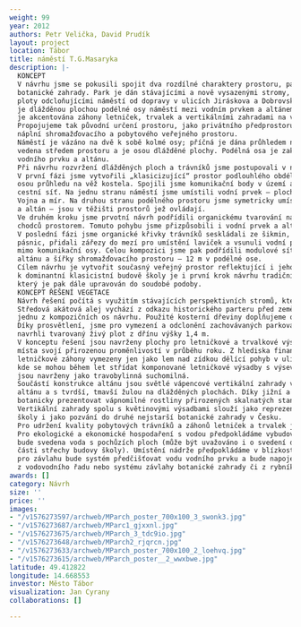 ```yaml
---
weight: 99
year: 2012
authors: Petr Velička, David Prudík
layout: project
location: Tábor
title: náměstí T.G.Masaryka
description: |-
  KONCEPT
  V návrhu jsme se pokusili spojit dva rozdílné charaktery prostoru, park a náměstí, obohacené o prvky
  botanické zahrady. Park je dán stávajícími a nově vysazenými stromy, pobytovými trávníky a živými
  ploty odcloňujícími náměstí od dopravy v ulicích Jiráskova a Dobrovského; shromažďovací prostor
  je dlážděnou plochou podélné osy náměstí mezi vodním prvkem a altánem – podiem; botanická zahrada
  je akcentována záhony letniček, trvalek a vertikálními zahradami na vnějších stěnách altánu.
  Propojujeme tak původní určení prostoru, jako privátního předprostoru zemědělské školy se současnou
  náplní shromažďovacího a pobytového veřejného prostoru.
  Náměstí je vázáno na dvě k sobě kolmé osy; příčná je dána průhledem na věž kostela, podélná je
  vedena středem prostoru a je osou dlážděné plochy. Podélná osa je zakončována drobnými stavbami
  vodního prvku a altánu.
  Při návrhu rozvržení dlážděných ploch a trávníků jsme postupovali v několika krocích.
  V první fázi jsme vytvořili „klasicizující“ prostor podlouhlého obdélníkového náměstí protknutý příčnou
  osou průhledu na věž kostela. Spojili jsme komunikační body v území a vytvořili tak základní
  cestní síť. Na jednu stranu náměstí jsme umístili vodní prvek – plochou nádrž tvořící plató pro sochu
  Vojna a mír. Na druhou stranu podélného prostoru jsme symetricky umístili altán. Oba prvky – kašna
  a altán – jsou v těžišti prostorů jež ovládají.
  Ve druhém kroku jsme prvotní návrh podřídili organickému tvarování na základě přirozeného pohybu
  chodců prostorem. Tomuto pohybu jsme přizpůsobili i vodní prvek a altán.
  V poslední fázi jsme organické křivky trávníků seskládali ze šikmin, kvůli technologii realizace cortenových
  pásnic, přidali zářezy do mezí pro umístění laviček a vsunuli vodní prvek a altán do trávníků,
  mimo komunikační osy. Celou kompozici jsme pak podřídili modulové síti 6x6 m, vycházející z půdorysu
  altánu a šířky shromažďovacího prostoru – 12 m v podélné ose.
  Cílem návrhu je vytvořit současný veřejný prostor reflektující i jeho původní historické určení. Vzhledem
  k dominantní klasicistní budově školy je i první krok návrhu tradičním rozvržením prostoru,
  který je pak dále upravován do soudobé podoby.
  KONCEPT ŘEŠENÍ VEGETACE
  Návrh řešení počítá s využitím stávajících perspektivních stromů, které budou doplněny o nové výsadby.
  Středová akátová alej vychází z odkazu historického parteru před zemědělskou školou a akcentuje
  jednu z kompozičních os návrhu. Použité kosterní dřeviny doplňujeme o výsadbu lip a javoru.
  Díky prosvětlení, jsme pro vymezení a odclonění zachovávaných parkovacích ploch v bočních ulicích
  navrhli tvarovaný živý plot z dřínu výšky 1,4 m.
  V konceptu řešení jsou navrženy plochy pro letničkové a trvalkové výsadby přispívající k atraktivitě
  místa svojí přirozenou proměnlivostí v průběhu roku. Z hlediska finanční přiměřenosti pro údržbu jsou
  letničkové záhony vymezeny jen jako lem nad zídkou dělící pohyb v ulici od pobytového prostoru náměstí,
  kde se mohou během let střídat komponované letničkové výsadby s výsevy. Trvalkové výsadby
  jsou navrženy jako travobylinná suchomilná.
  Součástí konstrukce altánu jsou světlé vápencové vertikální zahrady v barevném kontrastu s konstrukcí
  altánu a s tvrdší, tmavší žulou na dlážděných plochách. Díky jižní a severní expozici dávají možnost
  botanicky prezentovat vápnomilné rostliny přirozených skalnatých stanovišť s odlišnými světelnými nároky.
  Vertikální zahrady spolu s květinovými výsadbami slouží jako reprezentativní prostor zemědělské
  školy i jako pozvání do druhé nejstarší botanické zahrady v Česku.
  Pro udržení kvality pobytových trávníků a záhonů letniček a trvalek je nutné zřídit závlahový systém.
  Pro ekologické a ekonomické hospodaření s vodou předpokládáme vybudování jímací nádrže, do které
  bude svedena voda s pochůzích ploch (může být uvažováno i o svedení dešťových srážek z přední
  části střechy budovy školy). Umístění nádrže předpokládáme v blízkosti vodního prvku. Kromě využití
  pro závlahu bude systém předčišťovat vodu vodního prvku a bude napojen na dopouštění dle možností
  z vodovodního řadu nebo systému závlahy botanické zahrady či z rybníka.
awards: []
category: Návrh
size: ''
price: ''
images:
- "/v1576273597/archweb/MParch_poster_700x100_3_swonk3.jpg"
- "/v1576273687/archweb/MParc1_gjxxnl.jpg"
- "/v1576273675/archweb/MParch_3_tdc9io.jpg"
- "/v1576273648/archweb/MParch2_rjqrcn.jpg"
- "/v1576273633/archweb/MParch_poster_700x100_2_loehvq.jpg"
- "/v1576273615/archweb/MParch_poster__2_wwxbwe.jpg"
latitude: 49.412822
longitude: 14.668553
investor: Město Tábor
visualization: Jan Cyrany
collaborations: []

---
```

